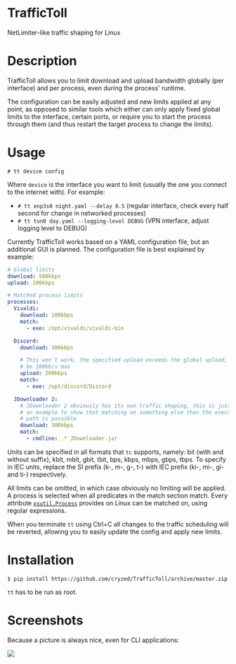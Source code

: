 # TrafficToll
NetLimiter-like traffic shaping for Linux

# Description
TrafficToll allows you to limit download and upload bandwidth globally
(per interface) and per process, even during the process' runtime.

The configuration can be easily adjusted and new limits applied at any
point, as opposed to similar tools which either can only apply fixed
global limits to the interface, certain ports, or require you to start
the process through them (and thus restart the target process to change
the limits).

# Usage
`# tt device config`

Where `device` is the interface you want to limit (usually the one you
connect to the internet with). For example:

* `# tt enp3s0 night.yaml --delay 0.5` (regular interface, check every
half second for change in networked processes)
* `# tt tun0 day.yaml --logging-level DEBUG` (VPN interface, adjust
logging level to DEBUG)

Currently TrafficToll works based on a YAML configuration file, but an
additional GUI is planned. The configuration file is best explained by
example:

```YAML
# Global limits
download: 500kbps
upload: 100kbps

# Matched process limits
processes:
  Vivaldi:
    download: 100kbps
    match:
      - exe: /opt/vivaldi/vivaldi-bin

  Discord:
    download: 300kbps

    # This won't work, the specified upload exceeds the global upload, it will
    # be 100kb/s max
    upload: 200kbps
    match:
      - exe: /opt/discord/Discord

  JDownloader 2:
    # JDownloader 2 obviously has its own traffic shaping, this is just here as
    # an example to show that matching on something else than the executable's
    # path is possible
    download: 300kbps
    match:
      - cmdline: .* JDownloader.jar
```

Units can be specified in all formats that `tc` supports, namely: bit 
(with and without suffix), kbit, mbit, gbit, tbit, bps, kbps, mbps,
gbps, tbps. To specify in IEC units, replace the SI prefix (k-, m-, g-,
t-) with IEC prefix (ki-, mi-, gi- and ti-) respectively.

All limits can be omitted, in which case obviously no limiting will be
applied. A process is selected when all predicates in the match section
match. Every attribute [`psutil.Process`](https://psutil.readthedocs.io/en/latest/index.html#psutil.Process)
provides on Linux can be matched on, using regular expressions.

When you terminate `tt` using Ctrl+C all changes to the traffic
scheduling will be reverted, allowing you to easily update the config
and apply new limits.

# Installation
`$ pip install https://github.com/cryzed/TrafficToll/archive/master.zip`

`tt` has to be run as root.

# Screenshots
Because a picture is always nice, even for CLI applications:

![](https://i.imgur.com/EsOla66.png)

